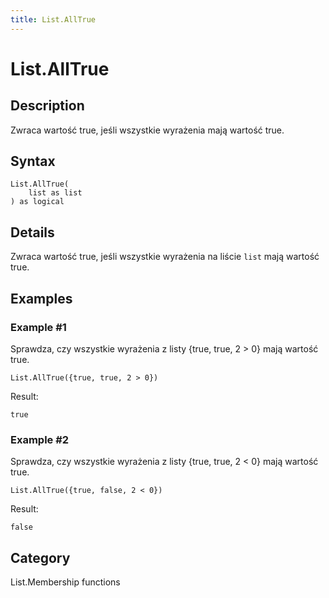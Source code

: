 ```yaml
---
title: List.AllTrue
---
```


# List.AllTrue


## Description

Zwraca wartość true, jeśli wszystkie wyrażenia mają wartość true.


## Syntax

```powerquery
List.AllTrue(
    list as list
) as logical
```


## Details

Zwraca wartość true, jeśli wszystkie wyrażenia na liście <code>list</code> mają wartość true.


## Examples

### Example #1 
Sprawdza, czy wszystkie wyrażenia z listy \{true, true, 2 &gt; 0} mają wartość true.
```powerquery
List.AllTrue({true, true, 2 > 0})
```

Result: 
```powerquery
true
```


### Example #2 
Sprawdza, czy wszystkie wyrażenia z listy \{true, true, 2 &lt; 0} mają wartość true.
```powerquery
List.AllTrue({true, false, 2 < 0})
```

Result: 
```powerquery
false
```




## Category
List.Membership functions
